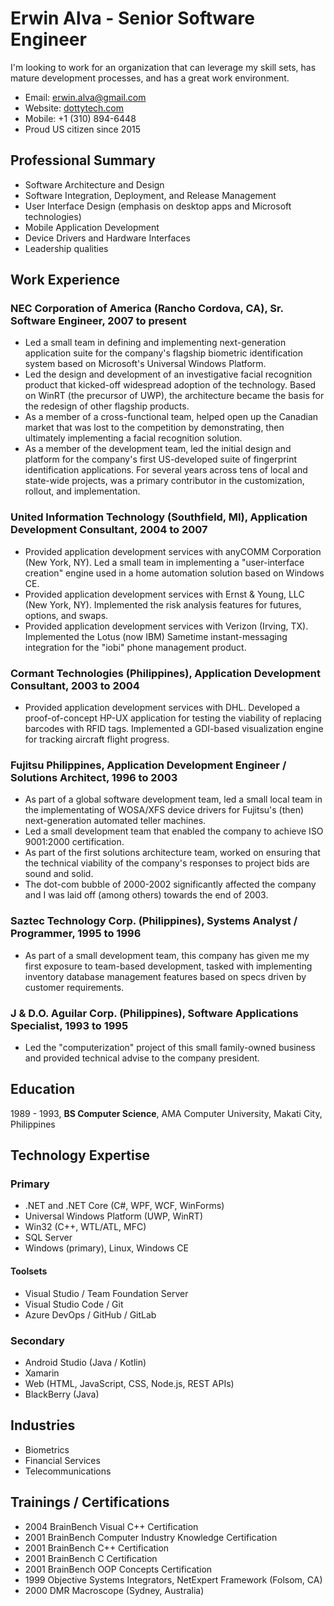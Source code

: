 # Erwin Alva - Senior Software Engineer

I'm looking to work for an organization that can leverage my skill sets, has mature development processes, and has a great work environment.

* Email: [erwin.alva@gmail.com](mailto:erwin.alva@gmail.com)
* Website: [dottytech.com](https://www.dottytech.com)
* Mobile: +1 (310) 894-6448
* Proud US citizen since 2015

## Professional Summary

* Software Architecture and Design
* Software Integration, Deployment, and Release Management
* User Interface Design (emphasis on desktop apps and Microsoft technologies)
* Mobile Application Development
* Device Drivers and Hardware Interfaces
* Leadership qualities

## Work Experience

### NEC Corporation of America (Rancho Cordova, CA), Sr. Software Engineer, 2007 to present

* Led a small team in defining and implementing next-generation application suite for the company's flagship biometric identification system based on Microsoft's Universal Windows Platform.
* Led the design and development of an investigative facial recognition product that kicked-off widespread adoption of the technology.  Based on WinRT (the precursor of UWP), the architecture became the basis for the redesign of other flagship products.
* As a member of a cross-functional team, helped open up the Canadian market that was lost to the competition by demonstrating, then ultimately implementing a facial recognition solution.
* As a member of the development team, led the initial design and platform for the company's first US-developed suite of fingerprint identification applications.  For several years across tens of local and state-wide projects, was a primary contributor in the customization, rollout, and implementation.

### United Information Technology (Southfield, MI), Application Development Consultant, 2004 to 2007

* Provided application development services with anyCOMM Corporation (New York, NY).  Led a small team in implementing a "user-interface creation" engine used in a home automation solution based on Windows CE.
* Provided application development services with Ernst & Young, LLC (New York, NY).  Implemented the risk analysis features for futures, options, and swaps.
* Provided application development services with Verizon (Irving, TX).  Implemented the Lotus (now IBM) Sametime instant-messaging integration for the "iobi" phone management product.

### Cormant Technologies (Philippines), Application Development Consultant, 2003 to 2004

* Provided application development services with DHL.  Developed a proof-of-concept HP-UX application for testing the viability of replacing barcodes with RFID tags.  Implemented a GDI-based visualization engine for tracking aircraft flight progress.

### Fujitsu Philippines, Application Development Engineer / Solutions Architect, 1996 to 2003

* As part of a global software development team, led a small local team in the implementating of WOSA/XFS device drivers for Fujitsu's (then) next-generation automated teller machines.
* Led a small development team that enabled the company to achieve ISO 9001:2000 certification.
* As part of the first solutions architecture team, worked on ensuring that the technical viability of the company's responses to project bids are sound and solid.
* The dot-com bubble of 2000-2002 significantly affected the company and I was laid off (among others) towards the end of 2003.

### Saztec Technology Corp. (Philippines), Systems Analyst / Programmer, 1995 to 1996

* As part of a small development team, this company has given me my first exposure to team-based development, tasked with implementing inventory database management features based on specs driven by customer requirements.

### J & D.O. Aguilar Corp. (Philippines), Software Applications Specialist, 1993 to 1995

* Led the "computerization" project of this small family-owned business and provided
technical advise to the company president.

## Education

1989 - 1993, **BS Computer Science**, AMA Computer University, Makati City, Philippines

## Technology Expertise

### Primary

* .NET and .NET Core (C#, WPF, WCF, WinForms)
* Universal Windows Platform (UWP, WinRT)
* Win32 (C++, WTL/ATL, MFC)
* SQL Server
* Windows (primary), Linux, Windows CE

#### Toolsets

* Visual Studio / Team Foundation Server
* Visual Studio Code / Git
* Azure DevOps / GitHub / GitLab

### Secondary

* Android Studio (Java / Kotlin)
* Xamarin
* Web (HTML, JavaScript, CSS, Node.js, REST APIs)
* BlackBerry (Java)

## Industries

* Biometrics
* Financial Services
* Telecommunications

## Trainings / Certifications

* 2004 BrainBench Visual C++ Certification
* 2001 BrainBench Computer Industry Knowledge Certification
* 2001 BrainBench C++ Certification
* 2001 BrainBench C Certification
* 2001 BrainBench OOP Concepts Certification
* 1999 Objective Systems Integrators, NetExpert Framework (Folsom, CA)
* 2000 DMR Macroscope (Sydney, Australia)
